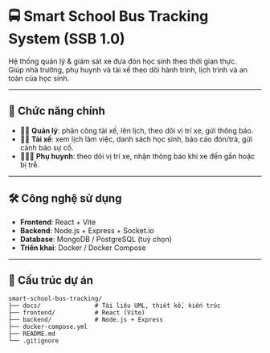 # 🚍 Smart School Bus Tracking System (SSB 1.0)

Hệ thống quản lý & giám sát xe đưa đón học sinh theo thời gian thực.  
Giúp nhà trường, phụ huynh và tài xế theo dõi hành trình, lịch trình và an toàn của học sinh.

---

## 📌 Chức năng chính
- 👩‍🏫 **Quản lý**: phân công tài xế, lên lịch, theo dõi vị trí xe, gửi thông báo.  
- 👨‍✈️ **Tài xế**: xem lịch làm việc, danh sách học sinh, báo cáo đón/trả, gửi cảnh báo sự cố.  
- 👨‍👩‍👧 **Phụ huynh**: theo dõi vị trí xe, nhận thông báo khi xe đến gần hoặc bị trễ.  

---

## 🛠 Công nghệ sử dụng
- **Frontend**: React + Vite  
- **Backend**: Node.js + Express + Socket.io  
- **Database**: MongoDB / PostgreSQL (tuỳ chọn)  
- **Triển khai**: Docker / Docker Compose  

---

## 📂 Cấu trúc dự án
```text
smart-school-bus-tracking/
├── docs/               # Tài liệu UML, thiết kế, kiến trúc
├── frontend/           # React (Vite)
├── backend/            # Node.js + Express
├── docker-compose.yml
├── README.md
└── .gitignore
